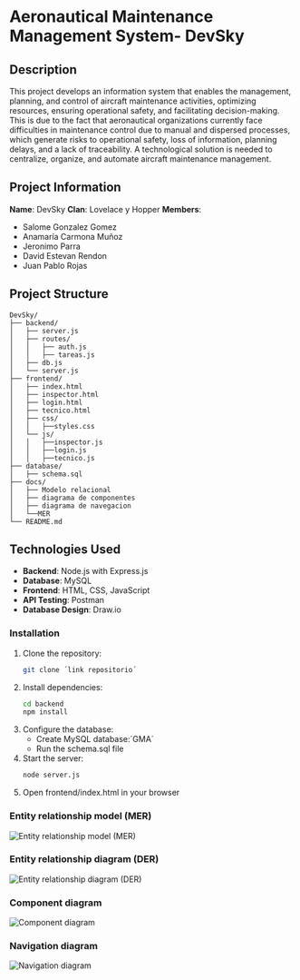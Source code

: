 # Aeronautical Maintenance Management System- DevSky

## Description
This project develops an information system that enables the management, planning, and control of aircraft maintenance activities, optimizing resources, ensuring operational safety, and facilitating decision-making. This is due to the fact that aeronautical organizations currently face difficulties in maintenance control due to manual and dispersed processes, which generate risks to operational safety, loss of information, planning delays, and a lack of traceability. A technological solution is needed to centralize, organize, and automate aircraft maintenance management.

## Project Information
**Name**: DevSky
**Clan**: Lovelace y Hopper
**Members**:
- Salome Gonzalez Gomez 
- Anamaría Carmona Muñoz 
- Jeronimo Parra 
- David Estevan Rendon 
- Juan Pablo Rojas 

## Project Structure
```
DevSky/
├── backend/
│   ├── server.js
│   ├── routes/
│   │   ├── auth.js
│   │   ├── tareas.js
│   ├── db.js
│   └── server.js
├── frontend/
│   ├── index.html
│   ├── inspector.html
│   ├── login.html
│   ├── tecnico.html
│   ├── css/
│   │   ├──styles.css
│   └── js/
│   │   ├──inspector.js
│   │   ├──login.js
│   │   ├──tecnico.js
├── database/
│   ├── schema.sql           
├── docs/
│   ├── Modelo relacional
│   ├── diagrama de componentes 
│   ├── diagrama de navegacion 
│   └──MER
└── README.md
```
## Technologies Used
- **Backend**: Node.js with Express.js
- **Database**: MySQL
- **Frontend**: HTML, CSS, JavaScript 
- **API Testing**: Postman
- **Database Design**: Draw.io

### Installation
1. Clone the repository:
    ```bash
    git clone ´link repositorio´ 
2. Install dependencies:
   ```bash
   cd backend
   npm install
   ```
3. Configure the database:
   - Create MySQL database:´GMA´ 
   - Run the schema.sql file
4. Start the server:
   ```bash
   node server.js
   ```
5. Open frontend/index.html in your browser

### Entity relationship model (MER)

<img src="Entity relationship model.jpeg" alt="Entity relationship model (MER)" />

### Entity relationship diagram (DER)

<img src="Entity relationship diagram.jpeg" alt="Entity relationship diagram (DER)" />

### Component diagram

<img src="Component diagram.jpeg" alt="Component diagram" />

### Navigation diagram

<img src="Navigation diagram.jpeg" alt="Navigation diagram" />


